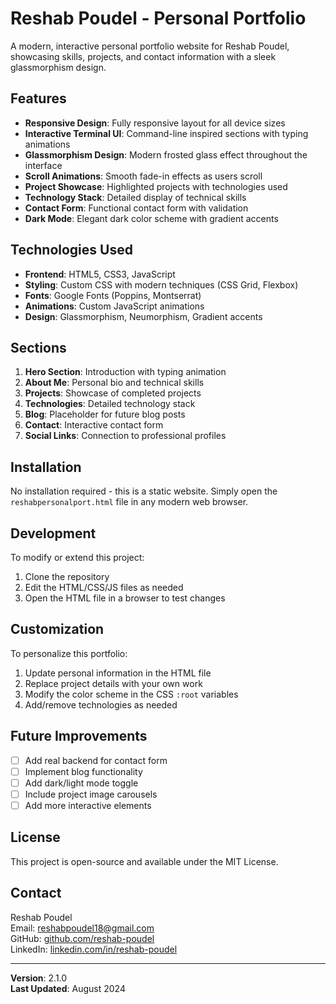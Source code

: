 # Reshab Poudel - Personal Portfolio


A modern, interactive personal portfolio website for Reshab Poudel, showcasing skills, projects, and contact information with a sleek glassmorphism design.

## Features

- **Responsive Design**: Fully responsive layout for all device sizes
- **Interactive Terminal UI**: Command-line inspired sections with typing animations
- **Glassmorphism Design**: Modern frosted glass effect throughout the interface
- **Scroll Animations**: Smooth fade-in effects as users scroll
- **Project Showcase**: Highlighted projects with technologies used
- **Technology Stack**: Detailed display of technical skills
- **Contact Form**: Functional contact form with validation
- **Dark Mode**: Elegant dark color scheme with gradient accents

## Technologies Used

- **Frontend**: HTML5, CSS3, JavaScript
- **Styling**: Custom CSS with modern techniques (CSS Grid, Flexbox)
- **Fonts**: Google Fonts (Poppins, Montserrat)
- **Animations**: Custom JavaScript animations
- **Design**: Glassmorphism, Neumorphism, Gradient accents

## Sections

1. **Hero Section**: Introduction with typing animation
2. **About Me**: Personal bio and technical skills
3. **Projects**: Showcase of completed projects
4. **Technologies**: Detailed technology stack
5. **Blog**: Placeholder for future blog posts
6. **Contact**: Interactive contact form
7. **Social Links**: Connection to professional profiles

## Installation

No installation required - this is a static website. Simply open the `reshabpersonalport.html` file in any modern web browser.

## Development

To modify or extend this project:

1. Clone the repository
2. Edit the HTML/CSS/JS files as needed
3. Open the HTML file in a browser to test changes

## Customization

To personalize this portfolio:

1. Update personal information in the HTML file
2. Replace project details with your own work
3. Modify the color scheme in the CSS `:root` variables
4. Add/remove technologies as needed

## Future Improvements

- [ ] Add real backend for contact form
- [ ] Implement blog functionality
- [ ] Add dark/light mode toggle
- [ ] Include project image carousels
- [ ] Add more interactive elements

## License

This project is open-source and available under the MIT License.

## Contact

Reshab Poudel  
Email: reshabpoudel18@gmail.com  
GitHub: [github.com/reshab-poudel](https://github.com/reshab-poudel)  
LinkedIn: [linkedin.com/in/reshab-poudel](https://linkedin.com/in/reshab-poudel)

---

**Version**: 2.1.0  
**Last Updated**: August 2024
